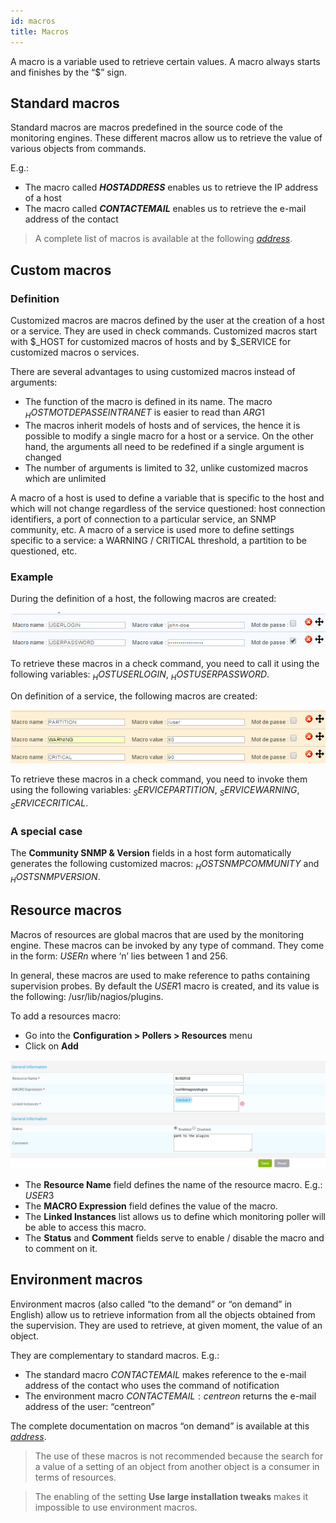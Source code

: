 ```yaml
---
id: macros
title: Macros
---
```


A macro is a variable used to retrieve certain values.
A macro always starts and finishes by the “$” sign.

## Standard macros

Standard macros are macros predefined in the source code of the monitoring engines. These different macros allow us to
retrieve the value of various objects from commands.

E.g.:

* The macro called **$HOSTADDRESS$** enables us to retrieve the IP address of a host
* The macro called **$CONTACTEMAIL$** enables us to retrieve the e-mail address of the contact

> A complete list of macros is available at the following *[address](https://assets.nagios.com/downloads/nagioscore/docs/nagioscore/3/en/macrolist.html)*.

## Custom macros

### Definition

Customized macros are macros defined by the user at the creation of a host or a service. They are used in check
commands. Customized macros start with $_HOST for customized macros of hosts and by $_SERVICE for customized macros o
services.

There are several advantages to using customized macros instead of arguments:

* The function of the macro is defined in its name. The macro $_HOSTMOTDEPASSEINTRANET$ is easier to read than $ARG1$
* The macros inherit models of hosts and of services, the hence it is possible to modify a single macro for a host or a
  service. On the other hand, the arguments all need to be redefined if a single argument is changed
* The number of arguments is limited to 32, unlike customized macros which are unlimited

A macro of a host is used to define a variable that is specific to the host and which will not change regardless of the
service questioned: host connection identifiers, a port of connection to a particular service, an SNMP community, etc.
A macro of a service is used more to define settings specific to a service: a WARNING / CRITICAL threshold, a partition
to be questioned, etc.

### Example

During the definition of a host, the following macros are created:

![image](../../assets/monitoring-resources/organizing-hosts-and-services/01hostmacros.png)

To retrieve these macros in a check command, you need to call it using the following variables: $_HOSTUSERLOGIN$,
$_HOSTUSERPASSWORD$.

On definition of a service, the following macros are created:

![image](../../assets/monitoring-resources/organizing-hosts-and-services/01servicemacros.png)

To retrieve these macros in a check command, you need to invoke them using the following variables: $_SERVICEPARTITION$,
$_SERVICEWARNING$, $_SERVICECRITICAL$.

### A special case

The **Community SNMP & Version** fields in a host form automatically generates the following customized macros:
$_HOSTSNMPCOMMUNITY$ and $_HOSTSNMPVERSION$.

## Resource macros

Macros of resources are global macros that are used by the monitoring engine. These macros can be invoked by any type
of command. They come in the form: $USERn$ where ‘n’ lies between 1 and 256.

In general, these macros are used to make reference to paths containing supervision probes. By default the $USER1$
macro is created, and its value is the following: /usr/lib/nagios/plugins.

To add a resources macro:

* Go into the **Configuration \> Pollers \> Resources** menu
* Click on **Add**

![image](../../assets/monitoring-resources/organizing-hosts-and-services/01macrosressources.png)

* The **Resource Name** field defines the name of the resource macro. E.g.: $USER3$
* The **MACRO Expression** field defines the value of the macro.
* The **Linked Instances** list allows us to define which monitoring poller will be able to access this macro.
* The **Status** and **Comment** fields serve to enable / disable the macro and to comment on it.

## Environment macros

Environment macros (also called “to the demand” or “on demand” in English) allow us to retrieve information from all
the objects obtained from the supervision. They are used to retrieve, at given moment, the value of an object.

They are complementary to standard macros. E.g.:

* The standard macro $CONTACTEMAIL$ makes reference to the e-mail address of the contact who uses the command of
  notification
* The environment macro $CONTACTEMAIL:centreon$ returns the e-mail address of the user: “centreon”

The complete documentation on macros “on demand” is available at this *[address](https://assets.nagios.com/downloads/nagioscore/docs/nagioscore/3/en/macros.html)*.

> The use of these macros is not recommended because the search for a value of a setting of an object from another
object is a consumer in terms of resources.

> The enabling of the setting **Use large installation tweaks** makes it impossible to use environment macros.